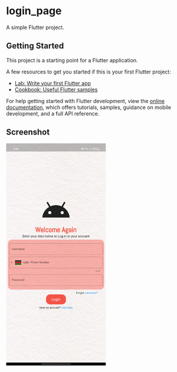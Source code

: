 # login_page

A simple Flutter project.

## Getting Started

This project is a starting point for a Flutter application.

A few resources to get you started if this is your first Flutter project:

- [Lab: Write your first Flutter app](https://docs.flutter.dev/get-started/codelab)
- [Cookbook: Useful Flutter samples](https://docs.flutter.dev/cookbook)

For help getting started with Flutter development, view the
[online documentation](https://docs.flutter.dev/), which offers tutorials,
samples, guidance on mobile development, and a full API reference.
## Screenshot
<img height="600em"   src="https://github.com/vincentkims49/login_page/blob/main/images/Screenshot_20230208_144419.png" align="center" style="width: 50 height: 100" />
